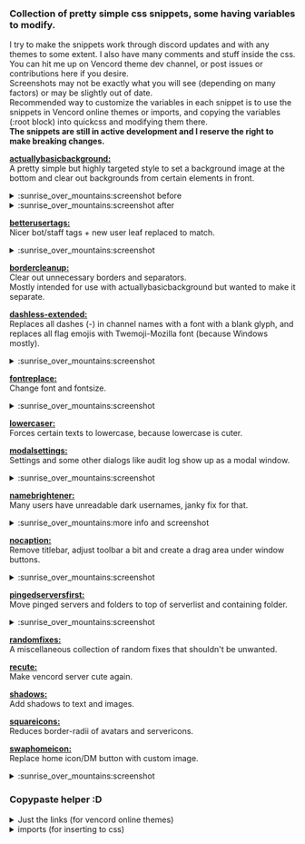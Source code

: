 ### Collection of pretty simple css snippets, some having variables to modify.
I try to make the snippets work through discord updates and with any themes to some extent. I also have many comments and stuff inside the css.  
You can hit me up on Vencord theme dev channel, or post issues or contributions here if you desire.  
Screenshots may not be exactly what you will see (depending on many factors) or may be slightly out of date.  
Recommended way to customize the variables in each snippet is to use the snippets in Vencord online themes or imports, and copying the variables (:root block) into quickcss and modifying them there.  
**The snippets are still in active development and I reserve the right to make breaking changes.**

**[actuallybasicbackground:](actuallybasicbackground.theme.css)**  
A pretty simple but highly targeted style to set a background image at the bottom and clear out backgrounds from certain elements in front.
<details> <summary>:sunrise_over_mountains:screenshot before</summary>
<img src="https://github.com/nvhhr/discordcss/assets/34724502/6d7c13e6-cabb-4329-88cc-d08c373a9e7d">
</details>
<details> <summary>:sunrise_over_mountains:screenshot after</summary>
<img src="https://github.com/nvhhr/discordcss/assets/34724502/f146b328-ddd5-48c2-ada9-6daeb2713f86">
</details>

**[betterusertags:](betterusertags.theme.css)**  
Nicer bot/staff tags + new user leaf replaced to match.
<details> <summary>:sunrise_over_mountains:screenshot</summary>
<img src="https://github.com/nvhhr/discordcss/assets/34724502/d0573ef8-8ed3-43cf-955b-7d5aa4bfa715">
</details>

**[bordercleanup:](bordercleanup.theme.css)**  
Clear out unnecessary borders and separators.  
Mostly intended for use with actuallybasicbackground but wanted to make it separate.

**[dashless-extended:](dashless-extended.theme.css)**  
Replaces all dashes (-) in channel names with a font with a blank glyph, and replaces all flag emojis with Twemoji-Mozilla font (because Windows mostly).
<details> <summary>:sunrise_over_mountains:screenshot</summary>
<img src="https://github.com/nvhhr/discordcss/assets/34724502/da4ddde8-1f46-4185-91b3-0a29b2b9749d">
</details>

**[fontreplace:](fontreplace.theme.css)**  
Change font and fontsize.
<details> <summary>:sunrise_over_mountains:screenshot</summary>
<img src="https://github.com/nvhhr/discordcss/assets/34724502/6fab5f33-abd3-48fe-82dd-0de8f852438f">
</details>

**[lowercaser:](lowercaser.theme.css)**  
Forces certain texts to lowercase, because lowercase is cuter.

**[modalsettings:](modalsettings.theme.css)**  
Settings and some other dialogs like audit log show up as a modal window.
<details> <summary>:sunrise_over_mountains:screenshot</summary>
<img src="https://github.com/nvhhr/discordcss/assets/34724502/46aa8ab9-4789-4ba2-bed5-042a6ec7a06f">
</details>

**[namebrightener:](namebrightener.theme.css)**  
Many users have unreadable dark usernames, janky fix for that.
<details> <summary>:sunrise_over_mountains:more info and screenshot</summary>

This will alter the colors for everyone a bit by trying to achieve a somewhat uniform contrast and brightening a bit, then resaturating, maybe dialing in the values produces nicer results but it also depends on the theme/monitor/eyes you might have.  
Maybe some day `currentColor` works with relative colors like `hsl(from currentColor h s 50%)` or with `color-mix()` and this can be done proper.  

<img src="https://github.com/nvhhr/discordcss/assets/34724502/693b3827-85f3-4b3e-8405-fd24bd1428eb">
</details>

**[nocaption:](nocaption.theme.css)**  
Remove titlebar, adjust toolbar a bit and create a drag area under window buttons.
<details> <summary>:sunrise_over_mountains:screenshot</summary>
<img src="https://github.com/nvhhr/discordcss/assets/34724502/fc8ed5f0-4d3d-410e-8a52-725b61512ab5">
</details>

**[pingedserversfirst:](pingedserversfirst.theme.css)**  
Move pinged servers and folders to top of serverlist and containing folder.
<details> <summary>:sunrise_over_mountains:screenshot</summary>
<img src="https://github.com/nvhhr/discordcss/assets/34724502/41fda6ab-88cb-463b-ad73-b68be38a351a">
</details>

**[randomfixes:](randomfixes.theme.css)**  
A miscellaneous collection of random fixes that shouldn't be unwanted.

**[recute:](recute.theme.css)**  
Make vencord server cute again.

**[shadows:](shadows.theme.css)**  
Add shadows to text and images.

**[squareicons:](squareicons.theme.css)**  
Reduces border-radii of avatars and servericons.

**[swaphomeicon:](swaphomeicon.theme.css)**  
Replace home icon/DM button with custom image.
<details> <summary>:sunrise_over_mountains:screenshot</summary>
<img src="https://github.com/nvhhr/discordcss/assets/34724502/95f6fa66-ab6b-40ed-b368-bd09970be277">
</details>


### Copypaste helper :D
<details>
<summary>Just the links (for vencord online themes)</summary>

```
https://raw.githubusercontent.com/nvhhr/discordcss/main/snippets/actuallybasicbackground.theme.css
https://raw.githubusercontent.com/nvhhr/discordcss/main/snippets/betterusertags.theme.css
https://raw.githubusercontent.com/nvhhr/discordcss/main/snippets/bordercleanup.theme.css
https://raw.githubusercontent.com/nvhhr/discordcss/main/snippets/dashless-extended.theme.css
https://raw.githubusercontent.com/nvhhr/discordcss/main/snippets/fontreplace.theme.css
https://raw.githubusercontent.com/nvhhr/discordcss/main/snippets/lowercaser.theme.css
https://raw.githubusercontent.com/nvhhr/discordcss/main/snippets/modalsettings.theme.css
https://raw.githubusercontent.com/nvhhr/discordcss/main/snippets/namebrightener.theme.css
https://raw.githubusercontent.com/nvhhr/discordcss/main/snippets/nocaption.theme.css
https://raw.githubusercontent.com/nvhhr/discordcss/main/snippets/pingedserversfirst.theme.css
https://raw.githubusercontent.com/nvhhr/discordcss/main/snippets/randomfixes.theme.css
https://raw.githubusercontent.com/nvhhr/discordcss/main/snippets/recute.theme.css
https://raw.githubusercontent.com/nvhhr/discordcss/main/snippets/shadows.theme.css
https://raw.githubusercontent.com/nvhhr/discordcss/main/snippets/squareicons.theme.css
https://raw.githubusercontent.com/nvhhr/discordcss/main/snippets/swaphomeicon.theme.css
```
</details>
<details>
<summary>imports (for inserting to css)</summary>

```css
@import url("https://raw.githubusercontent.com/nvhhr/discordcss/main/snippets/actuallybasicbackground.theme.css");
@import url("https://raw.githubusercontent.com/nvhhr/discordcss/main/snippets/betterusertags.theme.css");
@import url("https://raw.githubusercontent.com/nvhhr/discordcss/main/snippets/bordercleanup.theme.css");
@import url("https://raw.githubusercontent.com/nvhhr/discordcss/main/snippets/dashless-extended.theme.css");
@import url("https://raw.githubusercontent.com/nvhhr/discordcss/main/snippets/fontreplace.theme.css");
@import url("https://raw.githubusercontent.com/nvhhr/discordcss/main/snippets/lowercaser.theme.css");
@import url("https://raw.githubusercontent.com/nvhhr/discordcss/main/snippets/modalsettings.theme.css");
@import url("https://raw.githubusercontent.com/nvhhr/discordcss/main/snippets/namebrightener.theme.css");
@import url("https://raw.githubusercontent.com/nvhhr/discordcss/main/snippets/nocaption.theme.css");
@import url("https://raw.githubusercontent.com/nvhhr/discordcss/main/snippets/pingedserversfirst.theme.css");
@import url("https://raw.githubusercontent.com/nvhhr/discordcss/main/snippets/randomfixes.theme.css");
@import url("https://raw.githubusercontent.com/nvhhr/discordcss/main/snippets/recute.theme.css");
@import url("https://raw.githubusercontent.com/nvhhr/discordcss/main/snippets/shadows.theme.css");
@import url("https://raw.githubusercontent.com/nvhhr/discordcss/main/snippets/squareicons.theme.css");
@import url("https://raw.githubusercontent.com/nvhhr/discordcss/main/snippets/swaphomeicon.theme.css");
```
</details>

